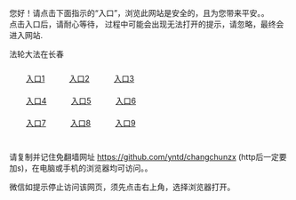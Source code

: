 您好！请点击下面指示的“入口”，浏览此网站是安全的，且为您带来平安。。 <br/>
点击入口后，请耐心等待， 过程中可能会出现无法打开的提示，请忽略，最终会进入网站. </br>

法轮大法在长春<br/>
<div style="padding:10px"><a style="margin:20px" target="_blank" href="https://dderbv0qy5577.cloudfront.net/2Qpsp?lrmwlvpr" id="ccLink1" rel="nofollow">入口1</a> <a target="_blank" style="margin:20px" href="https://d3oi5xdcre5d3c.cloudfront.net/2Qpsp?qylzbx" id="ccLink2" rel="nofollow">入口2</a> <a style="margin:20px" target="_blank" href="https://dlep38v0onj35.cloudfront.net/2Qpsp?awwhkyc" id="ccLink3" rel="nofollow">入口3</a></div>

<div style="padding:10px" ><a style="margin:20px" target="_blank" href="https://dderbv0qy5577.cloudfront.net/2Qpsp?lrmwlvpr" id="ccLink4" rel="nofollow">入口4</a> <a style="margin:20px" href="https://d3oi5xdcre5d3c.cloudfront.net/2Qpsp?qylzbx" target="_blank" id="ccLink5" rel="nofollow">入口5</a> <a style="margin:20px" href="https://dlep38v0onj35.cloudfront.net/2Qpsp?awwhkyc" target="_blank" id="ccLink6" rel="nofollow">入口6</a></div>

<div style="padding:10px"><a style="margin:20px" target="_blank" href="https://dderbv0qy5577.cloudfront.net/2Qpsp?lrmwlvpr" id="ccLink7" rel="nofollow">入口7</a> <a style="margin:20px" href="https://d3oi5xdcre5d3c.cloudfront.net/2Qpsp?qylzbx" target="_blank" id="ccLink8" rel="nofollow">入口8</a> <a style="margin:20px" target="_blank" href="https://dlep38v0onj35.cloudfront.net/2Qpsp?awwhkyc" id="ccLink9" rel="nofollow">入口9</a></div>

<br/>



请复制并记住免翻墙网址 https://github.com/yntd/changchunzx (http后一定要加s)，在电脑或手机的浏览器均可访问。。<br/>

微信如提示停止访问该网页，须先点击右上角，选择浏览器打开。
